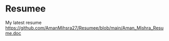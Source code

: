 # Resumee
My latest resume
https://github.com/AmanMihsra27/Resumee/blob/main/Aman_Mishra_Resume.doc
